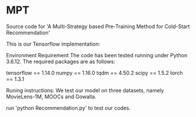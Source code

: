 # MPT
Source code for 'A Multi-Strategy based Pre-Training Method for Cold-Start Recommendation'

This is our Tensorflow implementation:

Environment Requirement The code has been tested running under Python 3.6.12. The required packages are as follows:

tensorflow == 1.14.0 numpy == 1.16.0 tqdm == 4.50.2 scipy == 1.5.2 torch == 1.3.1

Runing instructions: We test our model on three datasets, namely MovieLens-1M, MOOCs and Gowalla.

run 'python Recommendation.py' to test our codes.

